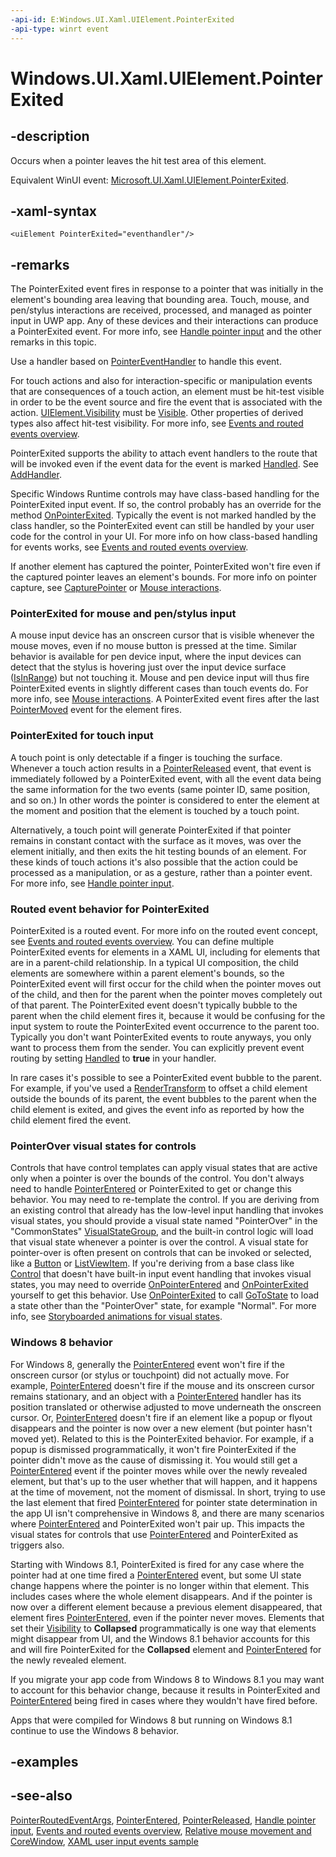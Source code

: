 ```yaml
---
-api-id: E:Windows.UI.Xaml.UIElement.PointerExited
-api-type: winrt event
---
```


<!-- Event syntax
public event Windows.UI.Xaml.Input.PointerEventHandler PointerExited
-->

# Windows.UI.Xaml.UIElement.PointerExited

## -description

Occurs when a pointer leaves the hit test area of this element.

Equivalent WinUI event: [Microsoft.UI.Xaml.UIElement.PointerExited](/windows/winui/api/microsoft.ui.xaml.uielement.pointerexited).

## -xaml-syntax

```xaml
<uiElement PointerExited="eventhandler"/>
```

## -remarks

The PointerExited event fires in response to a pointer that was initially in the element's bounding area leaving that bounding area. Touch, mouse, and pen/stylus interactions are received, processed, and managed as pointer input in UWP app. Any of these devices and their interactions can produce a PointerExited event. For more info, see [Handle pointer input](/windows/uwp/design/input/handle-pointer-input) and the other remarks in this topic.

Use a handler based on [PointerEventHandler](../windows.ui.xaml.input/pointereventhandler.md) to handle this event.

For touch actions and also for interaction-specific or manipulation events that are consequences of a touch action, an element must be hit-test visible in order to be the event source and fire the event that is associated with the action. [UIElement.Visibility](uielement_visibility.md) must be [Visible](visibility.md). Other properties of derived types also affect hit-test visibility. For more info, see [Events and routed events overview](/windows/uwp/xaml-platform/events-and-routed-events-overview).

PointerExited supports the ability to attach event handlers to the route that will be invoked even if the event data for the event is marked [Handled](../windows.ui.xaml.input/pointerroutedeventargs_handled.md). See [AddHandler](uielement_addhandler_2121467075.md).

Specific Windows Runtime controls may have class-based handling for the PointerExited input event. If so, the control probably has an override for the method [OnPointerExited](../windows.ui.xaml.controls/control_onpointerexited_795974211.md). Typically the event is not marked handled by the class handler, so the PointerExited event can still be handled by your user code for the control in your UI. For more info on how class-based handling for events works, see [Events and routed events overview](/windows/uwp/xaml-platform/events-and-routed-events-overview).

If another element has captured the pointer, PointerExited won't fire even if the captured pointer leaves an element's bounds. For more info on pointer capture, see [CapturePointer](uielement_capturepointer_916768934.md) or [Mouse interactions](/windows/uwp/input-and-devices/mouse-interactions).

### PointerExited for mouse and pen/stylus input

A mouse input device has an onscreen cursor that is visible whenever the mouse moves, even if no mouse button is pressed at the time. Similar behavior is available for pen device input, where the input devices can detect that the stylus is hovering just over the input device surface ([IsInRange](../windows.ui.xaml.input/pointer_isinrange.md)) but not touching it. Mouse and pen device input will thus fire PointerExited events in slightly different cases than touch events do. For more info, see [Mouse interactions](/windows/uwp/input-and-devices/mouse-interactions). A PointerExited event fires after the last [PointerMoved](uielement_pointerentered.md) event for the element fires.

### PointerExited for touch input

A touch point is only detectable if a finger is touching the surface. Whenever a touch action results in a [PointerReleased](uielement_pointerreleased.md) event, that event is immediately followed by a PointerExited event, with all the event data being the same information for the two events (same pointer ID, same position, and so on.) In other words the pointer is considered to enter the element at the moment and position that the element is touched by a touch point.

Alternatively, a touch point will generate PointerExited if that pointer remains in constant contact with the surface as it moves, was over the element initially, and then exits the hit testing bounds of an element. For these kinds of touch actions it's also possible that the action could be processed as a manipulation, or as a gesture, rather than a pointer event. For more info, see [Handle pointer input](/windows/uwp/design/input/handle-pointer-input).

### Routed event behavior for PointerExited

PointerExited is a routed event. For more info on the routed event concept, see [Events and routed events overview](/windows/uwp/xaml-platform/events-and-routed-events-overview). You can define multiple PointerExited events for elements in a XAML UI, including for elements that are in a parent-child relationship. In a typical UI composition, the child elements are somewhere within a parent element's bounds, so the PointerExited event will first occur for the child when the pointer moves out of the child, and then for the parent when the pointer moves completely out of that parent. The PointerExited event doesn't typically bubble to the parent when the child element fires it, because it would be confusing for the input system to route the PointerExited event occurrence to the parent too. Typically you don't want PointerExited events to route anyways, you only want to process them from the sender. You can explicitly prevent event routing by setting [Handled](../windows.ui.xaml.input/pointerroutedeventargs_handled.md) to **true** in your handler.

In rare cases it's possible to see a PointerExited event bubble to the parent. For example, if you've used a [RenderTransform](uielement_rendertransform.md) to offset a child element outside the bounds of its parent, the event bubbles to the parent when the child element is exited, and gives the event info as reported by how the child element fired the event.

### PointerOver visual states for controls

Controls that have control templates can apply visual states that are active only when a pointer is over the bounds of the control. You don't always need to handle [PointerEntered](uielement_pointerentered.md) or PointerExited to get or change this behavior. You may need to re-template the control. If you are deriving from an existing control that already has the low-level input handling that invokes visual states, you should provide a visual state named "PointerOver" in the "CommonStates"  [VisualStateGroup](visualstategroup.md), and the built-in control logic will load that visual state whenever a pointer is over the control. A visual state for pointer-over is often present on controls that can be invoked or selected, like a [Button](../windows.ui.xaml.controls/button.md) or [ListViewItem](../windows.ui.xaml.controls/listviewitem.md). If you're deriving from a base class like [Control](../windows.ui.xaml.controls/control.md) that doesn't have built-in input event handling that invokes visual states, you may need to override [OnPointerEntered](../windows.ui.xaml.controls/control_onpointerentered_760744783.md) and [OnPointerExited](../windows.ui.xaml.controls/control_onpointerexited_795974211.md) yourself to get this behavior. Use [OnPointerExited](../windows.ui.xaml.controls/control_onpointerexited_795974211.md) to call [GoToState](visualstatemanager_gotostate_443481648.md) to load a state other than the "PointerOver" state, for example "Normal". For more info, see [Storyboarded animations for visual states](/previous-versions/windows/apps/jj819808(v=win.10)).

### Windows 8 behavior

For Windows 8, generally the [PointerEntered](uielement_pointerentered.md) event won't fire if the onscreen cursor (or stylus or touchpoint) did not actually move. For example, [PointerEntered](uielement_pointerentered.md) doesn't fire if the mouse and its onscreen cursor remains stationary, and an object with a [PointerEntered](uielement_pointerentered.md) handler has its position translated or otherwise adjusted to move underneath the onscreen cursor. Or, [PointerEntered](uielement_pointerentered.md) doesn't fire if an element like a popup or flyout disappears and the pointer is now over a new element (but pointer hasn't moved yet). Related to this is the PointerExited behavior. For example, if a popup is dismissed programmatically, it won't fire PointerExited if the pointer didn't move as the cause of dismissing it. You would still get a [PointerEntered](uielement_pointerentered.md) event if the pointer moves while over the newly revealed element, but that's up to the user whether that will happen, and it happens at the time of movement, not the moment of dismissal. In short, trying to use the last element that fired [PointerEntered](uielement_pointerentered.md) for pointer state determination in the app UI isn't comprehensive in Windows 8, and there are many scenarios where [PointerEntered](uielement_pointerentered.md) and PointerExited won't pair up. This impacts the visual states for controls that use [PointerEntered](uielement_pointerentered.md) and PointerExited as triggers also.

Starting with Windows 8.1, PointerExited is fired for any case where the pointer had at one time fired a [PointerEntered](uielement_pointerentered.md) event, but some UI state change happens where the pointer is no longer within that element. This includes cases where the whole element disappears. And if the pointer is now over a different element because a previous element disappeared, that element fires [PointerEntered](uielement_pointerentered.md), even if the pointer never moves. Elements that set their [Visibility](uielement_visibility.md) to **Collapsed** programmatically is one way that elements might disappear from UI, and the Windows 8.1 behavior accounts for this and will fire PointerExited for the **Collapsed** element and [PointerEntered](uielement_pointerentered.md) for the newly revealed element.

If you migrate your app code from Windows 8 to Windows 8.1 you may want to account for this behavior change, because it results in PointerExited and [PointerEntered](uielement_pointerentered.md) being fired in cases where they wouldn't have fired before.

Apps that were compiled for Windows 8 but running on Windows 8.1 continue to use the Windows 8 behavior.

## -examples

## -see-also

[PointerRoutedEventArgs](../windows.ui.xaml.input/pointerroutedeventargs.md), [PointerEntered](uielement_pointerentered.md), [PointerReleased](uielement_pointerreleased.md), [Handle pointer input](/windows/uwp/design/input/handle-pointer-input), [Events and routed events overview](/windows/uwp/xaml-platform/events-and-routed-events-overview), [Relative mouse movement and CoreWindow](/windows/uwp/gaming/relative-mouse-movement), [XAML user input events sample](https://github.com/microsoftarchive/msdn-code-gallery-microsoft/tree/master/Official%20Windows%20Platform%20Sample/Input%20XAML%20user%20input%20events%20sample)
